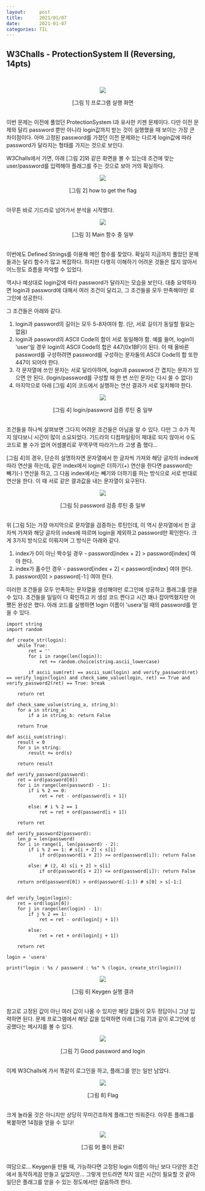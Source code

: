 ```yaml
---
layout:     post
title:      2021/01/07
date:       2021-01-07
categories: TIL
---
```


## W3Challs - ProtectionSystem Ⅱ (Reversing, 14pts)

<br>
<p align="center"><img src="https://user-images.githubusercontent.com/75083364/103893724-1e633e80-5131-11eb-8cc7-211c0827b720.png"></p>
<center>[그림 1] 프로그램 실행 화면</center><br>

이번 문제는 이전에 풀었던 ProtectionSystem Ⅰ과 유사한 키젠 문제이다.
다만 이전 문제와 달리 password 뿐만 아니라 login값까지 받는 것이 실행했을 때 보이는 가장 큰 차이점이다.
아마 고정된 password를 가졌던 이전 문제와는 다르게 login값에 따라 password가 달라지는 형태를 가지는 것으로 보인다.

W3Challs에서 가면, 아래 [그림 2]와 같은 화면을 볼 수 있는데 조건에 맞는 user/password를 입력해야 플래그를 주는 것으로 보아 거의 확실하다.

<p align="center"><img src="https://user-images.githubusercontent.com/75083364/103893727-1f946b80-5131-11eb-9a55-a3b67b92de0c.png"></p>
<center>[그림 2] how to get the flag</center><br>

아무튼 바로 기드라로 넘어가서 분석을 시작했다.

<p align="center"><img src="https://user-images.githubusercontent.com/75083364/103893731-202d0200-5131-11eb-96ea-21b89d832906.png"></p>
<center>[그림 3] Main 함수 중 일부</center><br>

이번에도 Defined Strings를 이용해 메인 함수를 찾았다. 확실히 지금까지 풀었던 문제들과는 달리 함수가 많고 복잡하다.
하지만 다행히 이해하기 어려운 것들은 많지 않아서 어느정도 흐름을 파악할 수 있었다.

역시나 예상대로 login값에 따라 password가 달라지는 모습을 보인다.
대충 요약하자면 login과 password에 대해서 여러 조건이 달리고, 그 조건들을 모두 만족해야만 로그인에 성공한다.

그 조건들은 아래와 같다.

1. login과 password의 길이는 모두 5-8자여야 함. (단, 서로 길이가 동일할 필요는 없음)
2. login과 password의 ASCII Code의 합이 서로 동일해야 함.
   예를 들어, login이 'user'일 경우 login의 ASCII Code의 합은 447(0x1BF)이 된다. 이 때 올바른 password를 구성하려면 password를 구성하는 문자들의 ASCII Code의 합 또한 447이 되어야 한다.
3. 각 문자열에 쓰인 문자는 서로 달라야하며, login과 password 간 겹치는 문자가 있으면 안 된다. (login/password를 구성할 때 한 번 쓰인 문자는 다시 쓸 수 없다)
4. 마지막으로 아래 [그림 4]의 코드에서 실행하는 연산 결과가 서로 일치해야 한다.

<p align="center"><img src="https://user-images.githubusercontent.com/75083364/103893733-202d0200-5131-11eb-8277-556be73d1bfc.png"></p>
<center>[그림 4] login/password 검증 루틴 중 일부</center><br>

조건들을 하나씩 살펴보면 그다지 어려운 조건들은 아님을 알 수 있다. 다만 그 수가 적지 않다보니 시간이 많이 소요되었다.
기드라의 디컴파일링이 제대로 되지 않아서 수도 코드로 볼 수가 없어 어셈블리로 꾸역꾸역 따라가느라 고생 좀 했다...

[그림 4]의 경우, 단순히 설명하자면 문자열에서 한 글자씩 가져와 해당 글자의 index에 따라 연산을 하는데,
같은 index에서 login은 더하기(+) 연산을 한다면 password는 빼기(-) 연산을 하고, 그 다음 index에서는 빼기와 더하기를 하는 방식으로 서로 반대로 연산을 한다.
이 때 서로 같은 결과값을 내는 문자열이 요구된다.

<p align="center"><img src="https://user-images.githubusercontent.com/75083364/103893735-20c59880-5131-11eb-9ee4-c519b6363ef4.png"></p>
<center>[그림 5] password 검증 루틴 중 일부</center><br>

위 [그림 5]는 가장 마지막으로 문자열을 검증하는 루틴인데, 이 역시 문자열에서 한 글자씩 가져와 해당 글자의 index에 따르며 login을 제외하고 password만 확인한다.
크게 3가지 방식으로 이뤄지며 그 방식은 아래와 같다.

1. index가 0이 아닌 짝수일 경우 - password[index + 2] > password[index] 여야 한다.
2. index가 홀수인 경우 - password[index + 2] < password[index] 여야 한다.
3. password[0] > password[-1:] 여야 한다.

이러한 조건들을 모두 만족하는 문자열을 생성해야만 로그인에 성공하고 플래그를 얻을 수 있다.
조건들을 일일이 다 확인하고 키 생성 코드 짠다고 시간 꽤나 잡아먹혔지만 어쨌든 완성은 했다.
아래 코드를 실행하면 login 이름이 'usera'일 때의 password를 얻을 수 있다.

```(.python)
import string
import random

def create_str(login):
    while True:
        ret = ''
        for i in range(len(login)):
            ret += random.choice(string.ascii_lowercase)

        if ascii_sum(ret) == ascii_sum(login) and verify_password(ret) == verify_login(login) and check_same_value(login, ret) == True and verify_password2(ret) == True: break

    return ret

def check_same_value(string_a, string_b):
    for a in string_a:
        if a in string_b: return False

    return True

def ascii_sum(string):
    result = 0
    for s in string:
        result += ord(s)

    return result

def verify_password(password):
    ret = ord(password[0])
    for i in range(len(password) - 1):
        if i % 2 == 0:
            ret = ret - ord(password[i + 1])

        else: # i % 2 == 1
            ret = ret + ord(password[i + 1])

    return ret

def verify_password2(password):
    len_p = len(password)
    for i in range(1, len(password) - 2):
        if i % 2 == 1: # s[i + 2] < s[i]
            if ord(password[i + 2]) >= ord(password[i]): return False

        else: # (2, 4) s[i + 2] > s[i]
            if ord(password[i + 2]) <= ord(password[i]): return False
        
    return ord(password[0]) > ord(password[-1:]) # s[0] > s[-1:]
    

def verify_login(login):
    ret = ord(login[0])
    for j in range(len(login) - 1):
        if j % 2 == 1:
            ret = ret - ord(login[j + 1])

        else:
            ret = ret + ord(login[j + 1])

    return ret

login = 'usera'

print("login : %s / password : %s" % (login, create_str(login)))
```

<p align="center"><img src="https://user-images.githubusercontent.com/75083364/103894111-c7aa3480-5131-11eb-8035-0d17ead48342.jpg"></p>
<center>[그림 6] Keygen 실행 결과</center><br>

참고로 고정된 값이 아닌 여러 값이 나올 수 있지만 해당 값들이 모두 정답이니 그냥 입력하면 된다.
문제 프로그램에서 해당 값을 입력하면 아래 [그림 7]과 같이 로그인에 성공했다는 메시지를 볼 수 있다.

<p align="center"><img src="https://user-images.githubusercontent.com/75083364/103893738-215e2f00-5131-11eb-925a-464033f16d62.png"></p>
<center>[그림 7] Good password and login</center><br>

이제 W3Challs에 가서 똑같이 로그인을 하고, 플래그를 얻는 일만 남았다.

<p align="center"><img src="https://user-images.githubusercontent.com/75083364/103893740-215e2f00-5131-11eb-9d9f-53760cde6f3d.png"></p>
<center>[그림 8] Flag</center><br>

크게 놀라울 것은 아니지만 상당히 무미건조하게 플래그만 띄워준다.
아무튼 플래그를 복붙하면 14점을 얻을 수 있다!

<p align="center"><img src="https://user-images.githubusercontent.com/75083364/103893743-21f6c580-5131-11eb-8179-02ee7176e66d.png"></p>
<center>[그림 9] 풀이 완료!</center><br>

여담으로...
Keygen을 만들 때, 가능하다면 고정된 login 이름이 아닌 보다 다양한 조건에서 동작하게끔 만들고 싶었지만...
그렇게 만드려면 적지 않은 시간이 필요할 것 같아 일단은 플래그를 얻을 수 있는 정도에서만 갈음하려 한다.